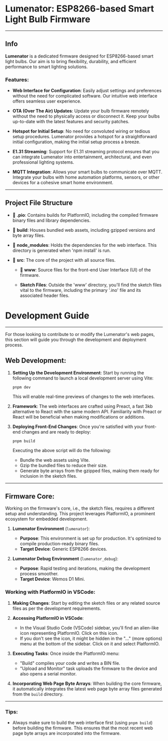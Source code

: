 # Lumenator: ESP8266-based Smart Light Bulb Firmware

---

## Info

**Lumenator** is a dedicated firmware designed for ESP8266-based smart light bulbs. Our aim is to bring flexibility, durability, and efficient performance to smart lighting solutions.

### Features:

- **Web Interface for Configuration**: Easily adjust settings and preferences without the need for complicated software. Our intuitive web interface offers seamless user experience.

- **OTA (Over The Air) Updates**: Update your bulb firmware remotely without the need to physically access or disconnect it. Keep your bulbs up-to-date with the latest features and security patches.

- **Hotspot for Initial Setup**: No need for convoluted wiring or tedious setup procedures. Lumenator provides a hotspot for a straightforward initial configuration, making the initial setup process a breeze.

- **E1.31 Streaming**: Support for E1.31 streaming protocol ensures that you can integrate Lumenator into entertainment, architectural, and even professional lighting systems.

- **MQTT Integration**: Allows your smart bulbs to communicate over MQTT. Integrate your bulbs with home automation platforms, sensors, or other devices for a cohesive smart home environment.

---

## Project File Structure

- 📁 **.pio**: Contains builds for PlatformIO, including the compiled firmware binary files and library dependencies.

- 📁 **build**: Houses bundled web assets, including gzipped versions and byte array files.

- 📁 **node_modules**: Holds the dependencies for the web interface. This directory is generated when 'npm install' is run.

- 📁 **src**: The core of the project with all source files.

  - 📁 **www**: Source files for the front-end User Interface (UI) of the firmware.

  - **Sketch Files**: Outside the 'www' directory, you'll find the sketch files vital to the firmware, including the primary '.ino' file and its associated header files.

# Development Guide

---

For those looking to contribute to or modify the Lumenator's web pages, this section will guide you through the development and deployment process.

## Web Development:

1. **Setting Up the Development Environment**:
   Start by running the following command to launch a local development server using Vite:

   ```
   pnpm dev
   ```

   This will enable real-time previews of changes to the web interfaces.

2. **Framework**:
   The web interfaces are crafted using Preact, a fast 3kb alternative to React with the same modern API. Familiarity with Preact or React will be beneficial when making modifications or additions.

3. **Deploying Front-End Changes**:
   Once you're satisfied with your front-end changes and are ready to deploy:
   ```
   pnpm build
   ```
   Executing the above script will do the following:
   - Bundle the web assets using Vite.
   - Gzip the bundled files to reduce their size.
   - Generate byte arrays from the gzipped files, making them ready for inclusion in the sketch files.

---

## Firmware Core:

Working on the firmware's core, i.e., the sketch files, requires a different setup and understanding. This project leverages PlatformIO, a prominent ecosystem for embedded development.

1. **Lumenator Environment** (`lumenator`):

   - **Purpose**: This environment is set up for production. It's optimized to compile production-ready binary files.
   - **Target Device**: Generic ESP8266 devices.

2. **Lumenator Debug Environment** (`lumenator_debug`):
   - **Purpose**: Rapid testing and iterations, making the development process smoother.
   - **Target Device**: Wemos D1 Mini.

### Working with PlatformIO in VSCode:

1. **Making Changes**:
   Start by editing the sketch files or any related source files as per the development requirements.

2. **Accessing PlatformIO in VSCode**:

   - In the Visual Studio Code (VSCode) sidebar, you'll find an alien-like icon representing PlatformIO. Click on this icon.
   - If you don't see the icon, it might be hidden in the "..." (more options) menu at the bottom of the sidebar. Click on it and select PlatformIO.

3. **Executing Tasks**:
   Once inside the PlatformIO menu:

   - "Build" compiles your code and writes a BIN file.
   - "Upload and Monitor" task uploads the firmware to the device and also opens a serial monitor.

4. **Incorporating Web Page Byte Arrays**:
   When building the core firmware, it automatically integrates the latest web page byte array files generated from the `build` directory.

---

### Tips:

- Always make sure to build the web interface first (using `pnpm build`) before building the firmware. This ensures that the most recent web page byte arrays are incorporated into the firmware.
